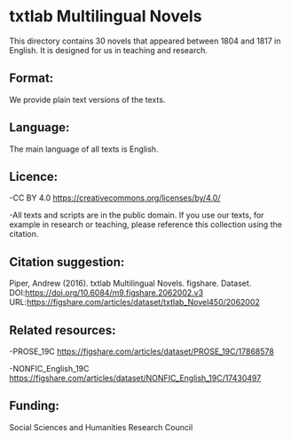 # txtlab Multilingual Novels
This directory contains 30 novels that appeared between 1804 and 1817 in English. It is designed for us in teaching and research.

## Format:
We provide plain text versions of the texts.

## Language:
The main language of all texts is English.

## Licence:
-CC BY 4.0
  https://creativecommons.org/licenses/by/4.0/

-All texts and scripts are in the public domain. If you use our texts, for example in research or teaching, please reference this collection using the citation.

## Citation suggestion:
Piper, Andrew (2016). txtlab Multilingual Novels. figshare. Dataset. DOI:https://doi.org/10.6084/m9.figshare.2062002.v3
URL:https://figshare.com/articles/dataset/txtlab_Novel450/2062002

## Related resources:
-PROSE_19C
  https://figshare.com/articles/dataset/PROSE_19C/17868578

-NONFIC_English_19C
  https://figshare.com/articles/dataset/NONFIC_English_19C/17430497

## Funding:
Social Sciences and Humanities Research Council

